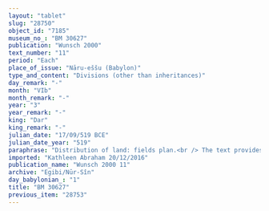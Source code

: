 ```yaml
---
layout: "tablet"
slug: "28750"
object_id: "7185"
museum_no_: "BM 30627"
publication: "Wunsch 2000"
text_number: "11"
period: "Each"
place_of_issue: "Nāru-eššu (Babylon)"
type_and_content: "Divisions (other than inheritances)"
day_remark: "-"
month: "VIb"
month_remark: "-"
year: "3"
year_remark: "-"
king: "Dar"
king_remark: "-"
julian_date: "17/09/519 BCE"
julian_date_year: "519"
paraphrase: "Distribution of land: fields plan.<br /> The text provides details for the allocation of land: on the obverse of the tablet there is a plan that shows six plots of land separated by a canal, with the exact measurements of the lenght for each one of their sides and the total surface areas. On the edges of the tablets there are the neighbouring properties. The reverse records how these shares are assigned to two individuals, an uncle and his nephew.<br /> <strong>A</strong> takes possesion (<em>ṣabātu</em>) of the upper share (<em>zittu elītu</em>), which is located above and below the New Canal and that borders the land of <strong>C<sub>1</sub></strong>, an oblate (<em>&scaron;irku</em>) of Marduk, <strong>C<sub>2</sub></strong> und <strong>C<sub>3</sub></strong>. The surface area is described in detail in the first lines of the reverse: the area above the canal consists of 1;0.2.4.2 kor (14715 m<sup>2</sup>) of land (<em>zēru</em>) of which 0;3.2.5.2 kor (9390 m<sup>2</sup>) are land planted with trees (<em>zēru zaqpu</em>) &ndash; while the area below the canal consists of 5;1.2.2.5 kor (71287,5 m<sup>2</sup>) of land (<em>zēru</em>), of which 1;1.5.3.8 kor (18735 m<sup>2</sup>) are land planted with trees (<em>zēru zaqpu</em>). This calculation includes also the area between the fields (<em>adi birat</em>).<br /> <strong>B</strong>, the nephew, takes possesion (<em>ṣabātu</em>) of the lower share (<em>zittu &scaron;aplītu</em>), which is also located above and below the New Canal and that borders the land of <strong><sup>f</sup>D</strong>. The surface area of this share is described in detail in the opening lines of the reverse: the area above the canal consists of 1;0.2.3.6 kor (14670 m<sup>2</sup>) of land (<em>zēru</em>), of which 0;3.2.2.6 kor (9195 m<sup>2</sup>) are land planted with trees (<em>zēru zaqpu</em>) &ndash; while the area below the canal consists of 5;0.5.4.5 kor (70087,5 m<sup>2</sup>) of land (<em>zēru</em>) of which 1;2.1.5.5 (19762,5 m<sup>2</sup>) are land planted with trees (<em>zēru zaqpu</em>). As in the previous case, these numbers include the area between the fields (<em>adi birat</em>).<br /> <strong>A</strong> and <strong>B</strong> promise that they will not withhold (<em>kal&ucirc;</em>) water nor access to the land (<em>m&ecirc; u muṣ&ucirc;</em>) to each other; the text records that they have taken one copy of the document each. Names of 4 witnesses and the scribe.<br /> The land assigned to <strong>A</strong> corresponds to plots 1a, 2a and 3a while <strong>B</strong>&rsquo;s share corresponds to 1b, 2b and 3b in Wunsch&rsquo;s drawing (Wunsch 2000, vol. 1, p. 195). The detailed contract for this deal is recorded in BM30365 + BM32216.<br /> &nbsp;<br /> <strong>A</strong> = Nergal-ēṭir; <strong>B</strong> = Marduk-nāṣir-apli/Itti-Marduk-balāṭu//Egibi; <strong>C<sub>1</sub></strong> = Nab&ucirc;-uballiṭ/Ku&scaron;&scaron;āya, oblate (<em>&scaron;irku</em>) of Marduk; <strong>C<sub>2</sub></strong> = Tabnēa/Nab&ucirc;-aplu-iddin; <strong>C<sub>3</sub></strong> = Nab&ucirc;-tabni-uṣur/Rēmūt; <strong><sup>f</sup>D</strong> = <sup>f</sup>Barsippītu/Arad-Marduk//Ile&#39;&#39;i-Marduk"
imported: "Kathleen Abraham 20/12/2016"
publication_name: "Wunsch 2000 11"
archive: "Egibi/Nūr-Sîn"
day_babylonian_: "1"
title: "BM 30627"
previous_item: "28753"
---
```

